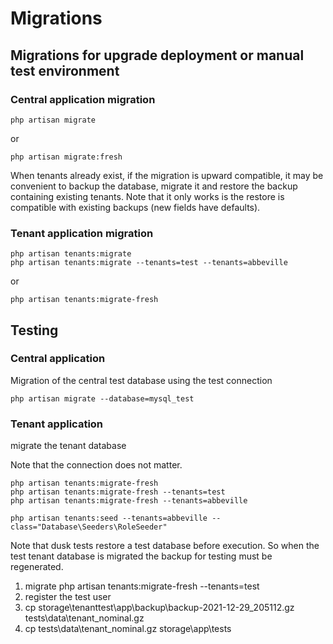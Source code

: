 # Migrations

## Migrations for upgrade deployment or manual test environment

### Central application migration

    php artisan migrate
    
or

    php artisan migrate:fresh
    
When tenants already exist, if the migration is upward compatible, it may be convenient to backup the database, migrate it and restore the backup containing existing tenants. Note that it only works is the restore is compatible with existing backups (new fields have defaults).


### Tenant application migration

    php artisan tenants:migrate
    php artisan tenants:migrate --tenants=test --tenants=abbeville

or

    php artisan tenants:migrate-fresh
    
## Testing

### Central application
    
Migration of the central test database using the test connection
    
    php artisan migrate --database=mysql_test
    
### Tenant application
    
migrate the tenant database

Note that the connection does not matter.
    
    php artisan tenants:migrate-fresh
    php artisan tenants:migrate-fresh --tenants=test
    php artisan tenants:migrate-fresh --tenants=abbeville
    
    php artisan tenants:seed --tenants=abbeville --class="Database\Seeders\RoleSeeder"
    
Note that dusk tests restore a test database before execution. So when the test tenant database is migrated the backup
for testing must be regenerated. 

1. migrate php artisan tenants:migrate-fresh --tenants=test
1. register the test user
1. cp storage\tenanttest\app\backup\backup-2021-12-29_205112.gz tests\data\tenant_nominal.gz
1. cp tests\data\tenant_nominal.gz storage\app\tests
    